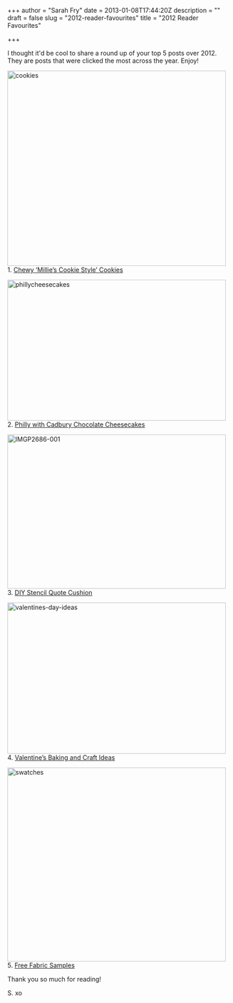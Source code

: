 +++
author = "Sarah Fry"
date = 2013-01-08T17:44:20Z
description = ""
draft = false
slug = "2012-reader-favourites"
title = "2012 Reader Favourites"

+++


I thought it'd be cool to share a round up of your top 5 posts over 2012. They are posts that were clicked the most across the year. Enjoy!

<a href="https://yayfryday.com/images/2013/01/cookies.jpg"><img class="alignnone size-full wp-image-1444" alt="cookies" src="https://yayfryday.com/images/2013/01/cookies.jpg" width="490" height="438" /></a>
1. <a href="http://sweetaspi.co.uk/2012/05/31/chewy-millies-cookie-style-cookies/" target="_blank">Chewy ‘Millie’s Cookie Style’ Cookies</a>

<a href="https://yayfryday.com/images/2013/01/phillycheesecakes.jpg"><img class="alignnone size-full wp-image-1445" alt="phillycheesecakes" src="https://yayfryday.com/images/2013/01/phillycheesecakes.jpg" width="490" height="316" /></a>
2. <a href="http://sweetaspi.co.uk/2012/03/12/philly-with-cadbury-chocolate-cheesecakes/" target="_blank">Philly with Cadbury Chocolate Cheesecakes</a>

<a href="https://yayfryday.com/images/2013/01/IMGP2686-001.jpg"><img class="alignnone size-full wp-image-1447" alt="IMGP2686-001" src="https://yayfryday.com/images/2013/01/IMGP2686-001.jpg" width="490" height="346" /></a>
3. <a href="http://sweetaspi.co.uk/2012/04/01/diy-stencil-quote-cushion/" target="_blank">DIY Stencil Quote Cushion</a>

<a href="https://yayfryday.com/images/2013/01/valentines-day-ideas.jpg"><img class="size-full wp-image-1451 alignnone" alt="valentines-day-ideas" src="https://yayfryday.com/images/2013/01/valentines-day-ideas.jpg" width="490" height="339" /></a>
4. <a href="http://sweetaspi.co.uk/2012/02/08/valentines-baking-and-craft-ideas/" target="_blank">Valentine’s Baking and Craft Ideas</a>

<a href="https://yayfryday.com/images/2013/01/swatches.jpg"><img class="alignnone size-full wp-image-1454" alt="swatches" src="https://yayfryday.com/images/2013/01/swatches.jpg" width="490" height="435" /></a>
5. <a href="http://sweetaspi.co.uk/2012/04/09/free-fabric-samples/" target="_blank">Free Fabric Samples</a>

Thank you so much for reading!

S. xo

